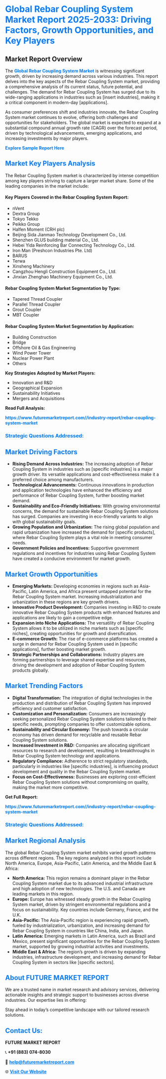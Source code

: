 <h1 style="color: #007BFF;">Global Rebar Coupling System Market Report 2025-2033: Driving Factors, Growth Opportunities, and Key Players</h1>

<section id="overview">
<h2>Market Report Overview</h2>
<p>The <a href="https://www.futuremarketreport.com//industry-report/rebar-coupling-system-market" style="color: #007BFF; text-decoration: none;"><strong>Global Rebar Coupling System Market</strong></a> is witnessing significant growth, driven by increasing demand across various industries. This report delves into the key aspects of the Rebar Coupling System market, providing a comprehensive analysis of its current status, future potential, and challenges. The demand for Rebar Coupling System has surged due to its wide-ranging applications in industries such as [insert industries], making it a critical component in modern-day [applications].</p>
<p>As consumer preferences shift and industries innovate, the Rebar Coupling System market continues to evolve, offering both challenges and opportunities for stakeholders. The global market is expected to expand at a substantial compound annual growth rate (CAGR) over the forecast period, driven by technological advancements, emerging applications, and increasing investments by major players.</p>
</section>

<section id="overview">
<p><a href="https://www.futuremarketreport.com//request-sample/reportId=59148" style="color: #007BFF; text-decoration: none;"><strong>Explore Sample Report Here</strong></a></p>
</section>

<section id="key-players">
<h2 style="color: #007BFF;">Market Key Players Analysis</h2>
<p>The Rebar Coupling System market is characterized by intense competition among key players striving to capture a larger market share. Some of the leading companies in the market include:</p>
<h4>Key Players Covered in the Rebar Coupling System Report:</h4>
<ul><li>nVent</li><li>Dextra Group</li><li>Tokyo Tekko</li><li>Peikko Group</li><li>Halfen Moment (CRH plc)</li><li>Beijing Sida Jianmao Technology Development Co., Ltd.</li><li>Shenzhen GLUS building material Co., Ltd.</li><li>Hebei Yida Reinforcing Bar Connecting Technology Co., Ltd.</li><li>Iron Man (Preshcon Industries Pte. Ltd)</li><li>BARUS</li><li>Terwa</li><li>Xinsheng Machinery</li><li>Cangzhou Hengli Construction Equipment Co., Ltd.</li><li>Jinxian Zhenghao Machinery Equipment Co., Ltd.</li></ul>
<h4>Rebar Coupling System Market Segmentation by Type:</h4>
<ul><li>Tapered Thread Coupler</li><li>Parallel Thread Coupler</li><li>Grout Coupler</li><li>MBT Coupler</li></ul>

<h4>Rebar Coupling System Market Segmentation by Application:</h4>
<ul><li>Building Construction</li><li>Bridge</li><li>Offshore Oil &amp; Gas Engineering</li><li>Wind Power Tower</li><li>Nuclear Power Plant</li><li>Others</li></ul>
<p><strong>Key Strategies Adopted by Market Players:</strong></p>
<ul>
<li>Innovation and R&D</li>
<li>Geographical Expansion</li>
<li>Sustainability Initiatives</li>
<li>Mergers and Acquisitions</li>
</ul>
</section>

<section>
<p><strong>Read Full Analysis: </strong></p><a href="https://www.futuremarketreport.com//industry-report/rebar-coupling-system-market" style="color: #007BFF; text-decoration: none;"><strong>https://www.futuremarketreport.com//industry-report/rebar-coupling-system-market</strong></a>
<h3 style="color: #007BFF;">Strategic Questions Addressed:</h3>
</section>

<section id="driving-factors">
<h2 style="color: #007BFF;">Market Driving Factors</h2>
<ul>
<li><strong>Rising Demand Across Industries:</strong> The increasing adoption of Rebar Coupling System in industries such as [specific industries] is a major growth driver. Its versatile applications and cost-effectiveness make it a preferred choice among manufacturers.</li>
<li><strong>Technological Advancements:</strong> Continuous innovations in production and application technologies have enhanced the efficiency and performance of Rebar Coupling System, further boosting market demand.</li>
<li><strong>Sustainability and Eco-Friendly Initiatives:</strong> With growing environmental concerns, the demand for sustainable Rebar Coupling System solutions has surged. Companies are investing in eco-friendly variants to align with global sustainability goals.</li>
<li><strong>Growing Population and Urbanization:</strong> The rising global population and rapid urbanization have increased the demand for [specific products], where Rebar Coupling System plays a vital role in meeting consumer needs.</li>
<li><strong>Government Policies and Incentives:</strong> Supportive government regulations and incentives for industries using Rebar Coupling System have created a conducive environment for market growth.</li>
</ul>
</section>

<section id="growth-opportunities">
<h2 style="color: #007BFF;">Market Growth Opportunities</h2>
<ul>
<li><strong>Emerging Markets:</strong> Developing economies in regions such as Asia-Pacific, Latin America, and Africa present untapped potential for the Rebar Coupling System market. Increasing industrialization and urbanization in these regions are key growth drivers.</li>
<li><strong>Innovative Product Development:</strong> Companies investing in R&D to create innovative Rebar Coupling System products with enhanced features and applications are likely to gain a competitive edge.</li>
<li><strong>Expansion into Niche Applications:</strong> The versatility of Rebar Coupling System allows it to be utilized in niche markets such as [specific niches], creating opportunities for growth and diversification.</li>
<li><strong>E-commerce Growth:</strong> The rise of e-commerce platforms has created a surge in demand for Rebar Coupling System used in [specific applications], further boosting market growth.</li>
<li><strong>Strategic Partnerships and Collaborations:</strong> Industry players are forming partnerships to leverage shared expertise and resources, driving the development and adoption of Rebar Coupling System products globally.</li>
</ul>
</section>

<section id="trending-factors">
<h2 style="color: #007BFF;">Market Trending Factors</h2>
<ul>
<li><strong>Digital Transformation:</strong> The integration of digital technologies in the production and distribution of Rebar Coupling System has improved efficiency and customer satisfaction.</li>
<li><strong>Customization and Personalization:</strong> Consumers are increasingly seeking personalized Rebar Coupling System solutions tailored to their specific needs, prompting companies to offer customizable options.</li>
<li><strong>Sustainability and Circular Economy:</strong> The push towards a circular economy has driven demand for recyclable and reusable Rebar Coupling System solutions.</li>
<li><strong>Increased Investment in R&D:</strong> Companies are allocating significant resources to research and development, resulting in breakthroughs in Rebar Coupling System technology and applications.</li>
<li><strong>Regulatory Compliance:</strong> Adherence to strict regulatory standards, particularly in industries like [specific industries], is influencing product development and quality in the Rebar Coupling System market.</li>
<li><strong>Focus on Cost-Effectiveness:</strong> Businesses are exploring cost-efficient Rebar Coupling System solutions without compromising on quality, making the market more competitive.</li>
</ul>
</section>

<section>
<p><strong>Get Full Report: </strong></p><a href="https://www.futuremarketreport.com//industry-report/rebar-coupling-system-market" style="color: #007BFF; text-decoration: none;"><strong>https://www.futuremarketreport.com//industry-report/rebar-coupling-system-market</strong></a>
<h3 style="color: #007BFF;">Strategic Questions Addressed:</h3>
</section>


<section id="regional-analysis">
<h2 style="color: #007BFF;">Market Regional Analysis</h2>
<p>The global Rebar Coupling System market exhibits varied growth patterns across different regions. The key regions analyzed in this report include North America, Europe, Asia-Pacific, Latin America, and the Middle East & Africa:</p>
<ul>
<li><strong>North America:</strong> This region remains a dominant player in the Rebar Coupling System market due to its advanced industrial infrastructure and high adoption of new technologies. The U.S. and Canada are leading markets in this region.</li>
<li><strong>Europe:</strong> Europe has witnessed steady growth in the Rebar Coupling System market, driven by stringent environmental regulations and a focus on sustainability. Key countries include Germany, France, and the U.K.</li>
<li><strong>Asia-Pacific:</strong> The Asia-Pacific region is experiencing rapid growth, fueled by industrialization, urbanization, and increasing demand for Rebar Coupling System in countries like China, India, and Japan.</li>
<li><strong>Latin America:</strong> Emerging markets in Latin America, such as Brazil and Mexico, present significant opportunities for the Rebar Coupling System market, supported by growing industrial activities and investments.</li>
<li><strong>Middle East & Africa:</strong> The region’s growth is driven by expanding industries, infrastructure development, and increasing demand for Rebar Coupling System in sectors like [specific sectors].</li>
</ul>
</section>

<footer>
<h2 style="color: #007BFF;">About FUTURE MARKET REPORT</h2>
<p>We are a trusted name in market research and advisory services, delivering actionable insights and strategic support to businesses across diverse industries. Our expertise lies in offering:</p>

<p>Stay ahead in today’s competitive landscape with our tailored research solutions.</p>

<h2 style="color: #007BFF;">Contact Us:</h2>
<p><strong>FUTURE MARKET REPORT</strong></p>
<p>📞 <strong>+91 (883) 074-8030</strong></p>
<p>📧 <strong><a href="mailto:help@futuremarketreport.com" style="color: #007BFF;">help@futuremarketreport.com</a></strong></p>
<p>🌐 <strong><a href="https://www.futuremarketreport.com/" style="color: #007BFF;">Visit Our Website</a></strong></p>
</footer>